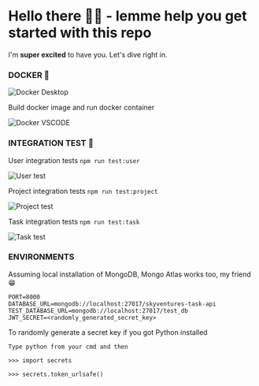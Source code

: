 # Hello there 👋🏽 - lemme help you get started with this repo

I'm **super excited** to have you. Let's dive right in.

### DOCKER 🐳

![Docker Desktop](https://res.cloudinary.com/emediong5135/image/upload/v1730427980/testing/docker_1.png)

Build docker image and run docker container

![Docker VSCODE](https://res.cloudinary.com/emediong5135/image/upload/v1730427980/testing/docker_2.png)

### INTEGRATION TEST 🧪

User integration tests `npm run test:user`

![User test](https://res.cloudinary.com/emediong5135/image/upload/v1730427980/testing/user_test.png)

Project integration tests `npm run test:project`

![Project test](https://res.cloudinary.com/emediong5135/image/upload/v1730427980/testing/project_test.png)

Task integration tests `npm run test:task`

![Task test](https://res.cloudinary.com/emediong5135/image/upload/v1730427980/testing/task_test.png)

### ENVIRONMENTS

Assuming local installation of MongoDB, Mongo Atlas works too, my friend 😁

```
PORT=8000
DATABASE_URL=mongodb://localhost:27017/skyventures-task-api
TEST_DATABASE_URL=mongodb://localhost:27017/test_db
JWT_SECRET=<randomly_generated_secret_key>
```

To randomly generate a secret key if you got Python installed

```
Type python from your cmd and then

>>> import secrets

>>> secrets.token_urlsafe()
```
